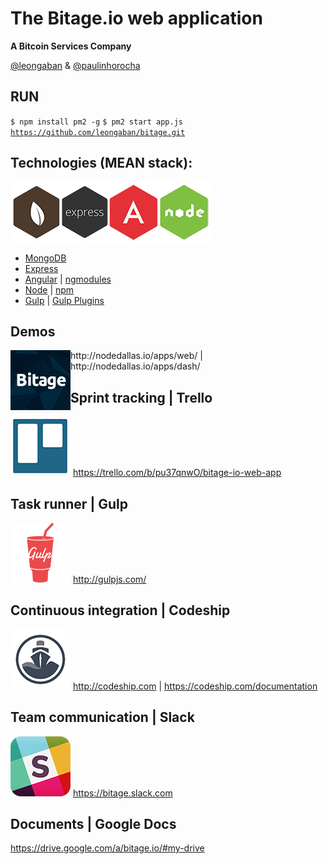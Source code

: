 The Bitage.io web application
================
<strong>A Bitcoin Services Company</strong>

<a href="https://twitter.com/leongaban">@leongaban</a> & <a href="https://twitter.com/paulinhorocha">@paulinhorocha</a>

RUN
------
<code>$ npm install pm2 -g</code>
<code>$ pm2 start app.js</code>
<code>https://github.com/leongaban/bitage.git</code>

Technologies (MEAN stack):
------
![MEAN stack](https://raw.githubusercontent.com/leongaban/bitage/master/github_only/mean.png)

* <a href="http://docs.mongodb.org/manual/">MongoDB</a>
* <a href="http://expressjs.com/">Express</a>
* <a href="https://docs.angularjs.org/guide">Angular</a> | <a href="http://ngmodules.org/">ngmodules</a>
* <a href="http://nodejs.org/api/">Node</a> | <a href="https://www.npmjs.com/">npm</a>
* <a href="http://gulpjs.com">Gulp</a> | <a href="http://gratimax.net/search-gulp-plugins/">Gulp Plugins</a>

Demos
------
<img style="float: left" src="https://raw.githubusercontent.com/leongaban/bitage/master/github_only/bitage.png">
http://nodedallas.io/apps/web/ | http://nodedallas.io/apps/dash/

Sprint tracking | Trello
------
![Trello](https://raw.githubusercontent.com/leongaban/bitage/master/github_only/trello.png)
https://trello.com/b/pu37qnwO/bitage-io-web-app

Task runner | Gulp
------
![Trello](https://raw.githubusercontent.com/leongaban/bitage/master/github_only/gulp.png)
http://gulpjs.com/

Continuous integration | Codeship
------
![Trello](https://raw.githubusercontent.com/leongaban/bitage/master/github_only/codeship.png)
http://codeship.com | https://codeship.com/documentation

Team communication | Slack
------
![Trello](https://raw.githubusercontent.com/leongaban/bitage/master/github_only/slack.png)
https://bitage.slack.com

Documents | Google Docs
------
https://drive.google.com/a/bitage.io/#my-drive
